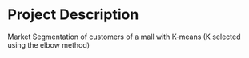 # Project Description
Market Segmentation of customers of a mall with K-means (K selected using the elbow method)
